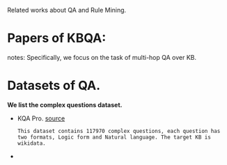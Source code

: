    Related works about QA and Rule Mining.

# Papers of KBQA:
  notes: Specifically, we focus on the task of multi-hop QA over KB.
  







# Datasets of QA.
**We list the complex questions dataset.**
+ KQA Pro. [source](https://github.com/shijx12/KQAPro_Baselines)
      
      This dataset contains 117970 complex questions, each question has two formats, Logic form and Natural language. The target KB is wikidata. 
+ 
